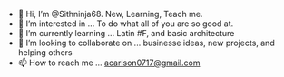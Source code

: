 - 👋 Hi, I’m @Sithninja68. New, Learning, Teach me.
- 👀 I’m interested in ... To do what all of you are so good at.
- 🌱 I’m currently learning ... Latin #F, and basic architecture 
- 💞️ I’m looking to collaborate on ... businesse ideas, new projects, and helping others
- 📫 How to reach me ... acarlson0717@gmail.com

<!---
Sithninja68/Sithninja68 is a ✨ special ✨ repository because its `README.md` (this file) appears on your GitHub profile.
You can click the Preview link to take a look at your changes.
--->

